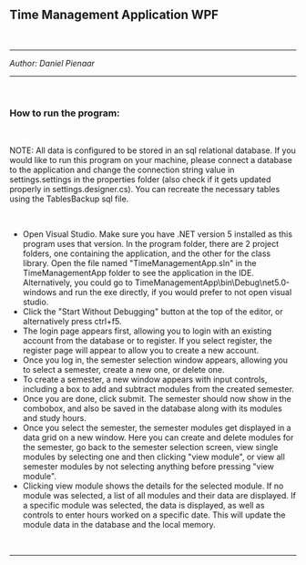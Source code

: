 ## Time Management Application WPF

<br>

***

_Author: Daniel Pienaar_

***

<br>

### How to run the program:

<br>

NOTE: All data is configured to be stored in an sql relational database. If you would like to run this program on your machine, please connect a database to the application and change the connection string value in settings.settings in the properties folder (also check if it gets updated properly in settings.designer.cs). You can recreate the necessary tables using the TablesBackup sql file.

<br>

* Open Visual Studio. Make sure you have .NET version 5 installed as this program uses that version. In the program folder, there are 2 project folders, one containing the application, and the other for the class library. Open the file named "TimeManagementApp.sln" in the TimeManagementApp folder to see the application in the IDE. Alternatively, you could go to TimeManagementApp\bin\Debug\net5.0-windows and run the exe directly, if you would prefer to not open visual studio.
* Click the "Start Without Debugging" button at the top of the editor, or alternatively press ctrl+f5.
* The login page appears first, allowing you to login with an existing account from the database or to register. If you select register, the register page will appear to allow you to create a new account.
* Once you log in, the semester selection window appears, allowing you to select a semester, create a new one, or delete one.
* To create a semester, a new window appears with input controls, including a box to add and subtract modules from the created semester.
* Once you are done, click submit. The semester should now show in the combobox, and also be saved in the database along with its modules and study hours.
* Once you select the semester, the semester modules get displayed in a data grid on a new window. Here you can create and delete modules for the semester, go back to the semester selection screen, view single modules by selecting one and then clicking "view module", or view all semester modules by not selecting anything before pressing "view module".
* Clicking view module shows the details for the selected module. If no module was selected, a list of all modules and their data are displayed. If a specific module was selected, the data is displayed, as well as controls to enter hours worked on a specific date. This will update the module data in the database and the local memory.

<br>

***